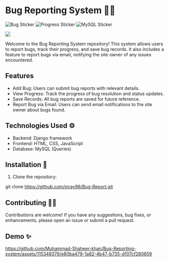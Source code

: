 # Bug Reporting System 🐱‍💻

![Bug Sticker](https://img.shields.io/badge/Bugs-Fixing%20Mode-brightgreen)
![Progress Sticker](https://img.shields.io/badge/Project-Progress-blueviolet)
![MySQL Sticker](https://img.shields.io/badge/Database-MySQL-orange)


<img src="https://github.com/Muhammad-Shaheer-khan/Bug-Reporting-system/blob/main/others/stock-vector-bug-report-typographic-header-concept-application-or-website-code-test-process-it-specialist-1728102517.jpg">


Welcome to the Bug Reporting System repository! This system allows users to report bugs, track their progress, and save bug records. It also includes a feature to report bugs via email, notifying the site owner of any issues encountered.

## Features 

- Add Bug: Users can submit bug reports with relevant details.
- View Progress: Track the progress of bug resolution and status updates.
- Save Records: All bug reports are saved for future reference.
- Report Bug via Email: Users can send email notifications to the site owner about bugs found.

## Technologies Used ⚙

- Backend: Django framework
- Frontend: HTML, CSS, JavaScript
- Database: MySQL (Queries)

## Installation 🔻

1. Clone the repository:

git clone https://github.com/mray96/Bug-Report.git

## Contributing 💁‍♂️
Contributions are welcome! If you have any suggestions, bug fixes, or enhancements, please open an issue or submit a pull request.

## Demo ✨


https://github.com/Muhammad-Shaheer-khan/Bug-Reporting-system/assets/115348379/e80ba479-1a82-4b47-b735-d107cf280659
